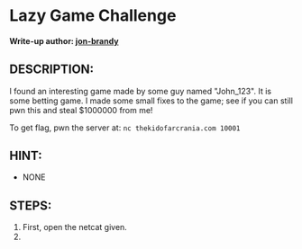 # Lazy Game Challenge
#### Write-up author: [jon-brandy](https://github.com/jon-brandy)
## DESCRIPTION:
I found an interesting game made by some guy named "John_123". It is some betting game. 
I made some small fixes to the game; see if you can still pwn this and steal $1000000 from me!

To get flag, pwn the server at: `nc thekidofarcrania.com 10001`
## HINT:
- NONE
## STEPS:
1. First, open the netcat given.
2. 
